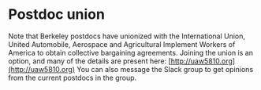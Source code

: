 # Postdoc union

Note that Berkeley postdocs have unionized with the International Union, United Automobile, Aerospace and Agricultural Implement Workers of America to obtain collective bargaining agreements. Joining the union is an option, and many of the details are present here: [http://uaw5810.org](http://uaw5810.org) You can also message the Slack group to get opinions from the current postdocs in the group.
